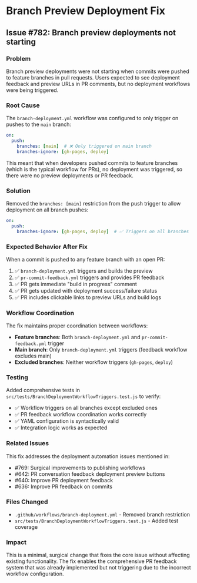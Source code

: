 # Branch Preview Deployment Fix

## Issue #782: Branch preview deployments not starting

### Problem

Branch preview deployments were not starting when commits were pushed to feature branches in pull requests. Users expected to see deployment feedback and preview URLs in PR comments, but no deployment workflows were being triggered.

### Root Cause

The `branch-deployment.yml` workflow was configured to only trigger on pushes to the `main` branch:

```yaml
on:
  push:
    branches: [main]  # ❌ Only triggered on main branch
    branches-ignore: [gh-pages, deploy]
```

This meant that when developers pushed commits to feature branches (which is the typical workflow for PRs), no deployment was triggered, so there were no preview deployments or PR feedback.

### Solution

Removed the `branches: [main]` restriction from the push trigger to allow deployment on all branch pushes:

```yaml
on:
  push:
    branches-ignore: [gh-pages, deploy]  # ✅ Triggers on all branches except excluded ones
```

### Expected Behavior After Fix

When a commit is pushed to any feature branch with an open PR:

1. ✅ `branch-deployment.yml` triggers and builds the preview
2. ✅ `pr-commit-feedback.yml` triggers and provides PR feedback
3. ✅ PR gets immediate "build in progress" comment
4. ✅ PR gets updated with deployment success/failure status
5. ✅ PR includes clickable links to preview URLs and build logs

### Workflow Coordination

The fix maintains proper coordination between workflows:

- **Feature branches**: Both `branch-deployment.yml` and `pr-commit-feedback.yml` trigger
- **Main branch**: Only `branch-deployment.yml` triggers (feedback workflow excludes main)
- **Excluded branches**: Neither workflow triggers (`gh-pages`, `deploy`)

### Testing

Added comprehensive tests in `src/tests/BranchDeploymentWorkflowTriggers.test.js` to verify:

- ✅ Workflow triggers on all branches except excluded ones
- ✅ PR feedback workflow coordination works correctly
- ✅ YAML configuration is syntactically valid
- ✅ Integration logic works as expected

### Related Issues

This fix addresses the deployment automation issues mentioned in:
- #769: Surgical improvements to publishing workflows
- #642: PR conversation feedback deployment preview buttons
- #640: Improve PR deployment feedback
- #636: Improve PR feedback on commits

### Files Changed

- `.github/workflows/branch-deployment.yml` - Removed branch restriction
- `src/tests/BranchDeploymentWorkflowTriggers.test.js` - Added test coverage

### Impact

This is a minimal, surgical change that fixes the core issue without affecting existing functionality. The fix enables the comprehensive PR feedback system that was already implemented but not triggering due to the incorrect workflow configuration.